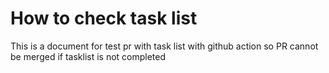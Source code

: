 # How to check task list

This is a document for test pr with task list with github action so PR cannot be merged if tasklist is not completed
